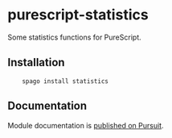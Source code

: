 # purescript-statistics

Some statistics functions for PureScript.


## Installation

```
	spago install statistics
```

## Documentation

Module documentation is [published on Pursuit](http://pursuit.purescript.org/packages/purescript-statistics).

